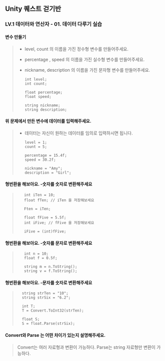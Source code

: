 ## Unity 퀘스트 걷기반
### LV.1 데이터와 연산자 - 01. 데이터 다루기 실습
#### 변수 만들기
>  * level, count 의 이름을 가진 정수형 변수를 만들어주세요.<br>
>  * percentage , speed 의 이름을 가진 실수형 변수를 만들어주세요.<br>
>  * nickname, description 의 이름을 가진 문자형 변수를 만들어주세요.<br>
> 
>        int level;
>        int count;
>    
>        float percentage;
>        float speed;
>    
>        string nickname;
>        string description;

#### 위 문제에서 만든 변수에 데이터를 입력해주세요.
>  * 데이터는 자신이 원하는 데이터를 임의로 입력하시면 됩니다.
>
>        level = 1;
>        count = 5;
>       
>        percentage = 15.4f;
>        speed = 30.2f;
>       
>        nickname = "Amy";
>        description = "Girl";

#### 형번환을 해보아요. -숫자를 숫자로 변환해주세요

>        int iTen = 10;
>        float fTen; // iTen 을 저장해보세요
>
>        Ften = iTen;
>        
>        float fFive = 5.5f;
>        int iFive; // fFive 을 저장해보세요
>
>        iFive = (int)fFive;

#### 형번환을 해보아요. -숫자를 문자로 변환해주세요

>        int n = 10;
>        float f = 0.5f;
>
>        string m = n.ToString();
>        string v = f.ToString();

#### 형번환을 해보아요. -문자를 숫자로 변환해주세요

>       string strTen = "10";
>       string strSix = "6.2";
>       
>       int T;
>       T = Convert.ToInt32(strTen);
>       
>       float S;
>       S = float.Parse(strSix);

#### Convert와 Parse 는 어떤 차이가 있는지 설명해주세요.

> Convert는 여러 자료형과 변환이 가능하다.
> Parse는 string 자료형만 변환이 가능하다.


